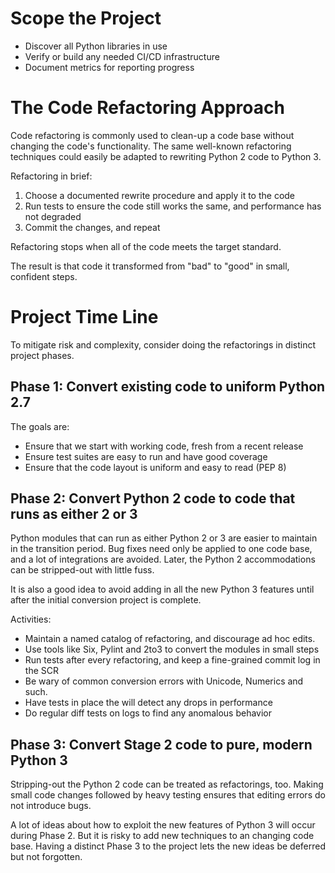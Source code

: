 # Scope the Project

  - Discover all Python libraries in use
  - Verify or build any needed CI/CD infrastructure
  - Document metrics for reporting progress

# The Code Refactoring Approach

Code refactoring is commonly used to clean-up a code base without
changing the code's functionality. The same well-known refactoring
techniques could easily be adapted to rewriting Python 2 code to Python
3.

Refactoring in brief:

1.  Choose a documented rewrite procedure and apply it to the code
2.  Run tests to ensure the code still works the same, and performance
    has not degraded
3.  Commit the changes, and repeat

Refactoring stops when all of the code meets the target standard.

The result is that code it transformed from "bad" to "good" in small,
confident steps.

# Project Time Line

To mitigate risk and complexity, consider doing the refactorings in
distinct project phases.

## Phase 1: Convert existing code to uniform Python 2.7

The goals are:

  - Ensure that we start with working code, fresh from a recent release
  - Ensure test suites are easy to run and have good coverage
  - Ensure that the code layout is uniform and easy to read (PEP 8)

## Phase 2: Convert Python 2 code to code that runs as either 2 or 3

Python modules that can run as either Python 2 or 3 are easier to
maintain in the transition period. Bug fixes need only be applied to one
code base, and a lot of integrations are avoided. Later, the Python 2
accommodations can be stripped-out with little fuss.

It is also a good idea to avoid adding in all the new Python 3 features
until after the initial conversion project is complete.

Activities:

  - Maintain a named catalog of refactoring, and discourage ad hoc
    edits.
  - Use tools like Six, Pylint and 2to3 to convert the modules in small
    steps
  - Run tests after every refactoring, and keep a fine-grained commit
    log in the SCR
  - Be wary of common conversion errors with Unicode, Numerics and such.
  - Have tests in place the will detect any drops in performance
  - Do regular diff tests on logs to find any anomalous behavior

## Phase 3: Convert Stage 2 code to pure, modern Python 3

Stripping-out the Python 2 code can be treated as refactorings, too.
Making small code changes followed by heavy testing ensures that editing
errors do not introduce bugs.

A lot of ideas about how to exploit the new features of Python 3 will
occur during Phase 2. But it is risky to add new techniques to an
changing code base. Having a distinct Phase 3 to the project lets the
new ideas be deferred but not forgotten.
